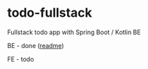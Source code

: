 # todo-fullstack
Fullstack todo app with Spring Boot / Kotlin BE

BE - done ([readme](https://github.com/venelinpetrov/todo-fullstack/blob/master/backend/README.md))

FE - todo

